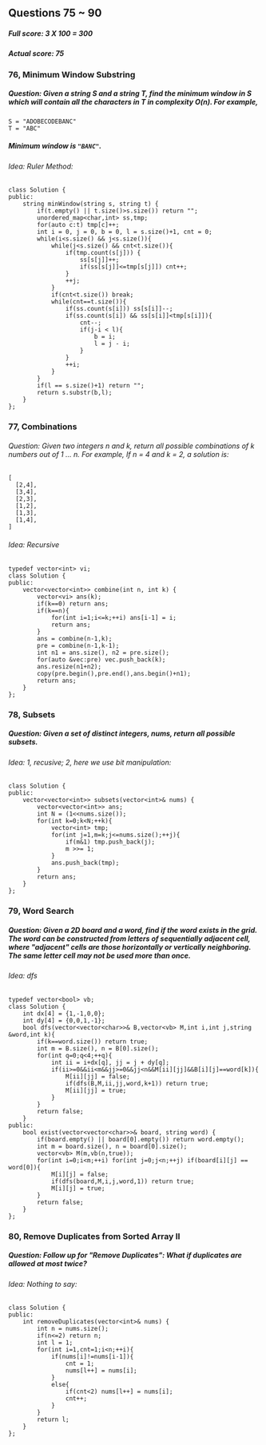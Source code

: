 ## Questions 75 ~ 90
##### Full score: 3 X 100 = 300
##### Actual score: 75

### 76, Minimum Window Substring
##### Question: Given a string S and a string T, find the minimum window in S which will contain all the characters in T in complexity O(n). For example,
```
S = "ADOBECODEBANC"
T = "ABC"
```
##### Minimum window is `"BANC"`.
###### Idea: Ruler Method:
```
class Solution {
public:
    string minWindow(string s, string t) {
        if(t.empty() || t.size()>s.size()) return "";
        unordered_map<char,int> ss,tmp;
        for(auto c:t) tmp[c]++;
        int i = 0, j = 0, b = 0, l = s.size()+1, cnt = 0;
        while(i<s.size() && j<s.size()){
            while(j<s.size() && cnt<t.size()){
                if(tmp.count(s[j])) {
                    ss[s[j]]++;
                    if(ss[s[j]]<=tmp[s[j]]) cnt++;
                }
                ++j;
            }
            if(cnt<t.size()) break;
            while(cnt==t.size()){
                if(ss.count(s[i])) ss[s[i]]--;
                if(ss.count(s[i]) && ss[s[i]]<tmp[s[i]]){
                    cnt--;
                    if(j-i < l){
                        b = i;
                        l = j - i;
                    }
                }
                ++i;
            }
        }
        if(l == s.size()+1) return "";
        return s.substr(b,l);
    }
};
```

### 77, Combinations
###### Question: Given two integers n and k, return all possible combinations of k numbers out of 1 ... n. For example, If n = 4 and k = 2, a solution is:
```
[
  [2,4],
  [3,4],
  [2,3],
  [1,2],
  [1,3],
  [1,4],
]
```
###### Idea: Recursive
```
typedef vector<int> vi;
class Solution {
public:
    vector<vector<int>> combine(int n, int k) {
        vector<vi> ans(k);
        if(k==0) return ans;
        if(k==n){
            for(int i=1;i<=k;++i) ans[i-1] = i;
            return ans;
        }
        ans = combine(n-1,k);
        pre = combine(n-1,k-1);
        int n1 = ans.size(), n2 = pre.size();
        for(auto &vec:pre) vec.push_back(k);
        ans.resize(n1+n2);
        copy(pre.begin(),pre.end(),ans.begin()+n1);
        return ans;
    }
};
```

### 78, Subsets
##### Question: Given a set of distinct integers, nums, return all possible subsets.
###### Idea: 1, recusive; 2, here we use bit manipulation:
```
class Solution {
public:
    vector<vector<int>> subsets(vector<int>& nums) {
        vector<vector<int>> ans;
        int N = (1<<nums.size());
        for(int k=0;k<N;++k){
            vector<int> tmp;
            for(int j=1,m=k;j<=nums.size();++j){
                if(m&1) tmp.push_back(j);
                m >>= 1;
            }
            ans.push_back(tmp);
        }
        return ans;
    }
};
```

### 79, Word Search
##### Question: Given a 2D board and a word, find if the word exists in the grid. The word can be constructed from letters of sequentially adjacent cell, where "adjacent" cells are those horizontally or vertically neighboring. The same letter cell may not be used more than once.
###### Idea: dfs
```
typedef vector<bool> vb;
class Solution {
    int dx[4] = {1,-1,0,0};
    int dy[4] = {0,0,1,-1};
    bool dfs(vector<vector<char>>& B,vector<vb> M,int i,int j,string &word,int k){
        if(k==word.size()) return true;
        int m = B.size(), n = B[0].size();
        for(int q=0;q<4;++q){
            int ii = i+dx[q], jj = j + dy[q];
            if(ii>=0&&ii<m&&jj>=0&&jj<n&&M[ii][jj]&&B[i][j]==word[k]){
                M[ii][jj] = false;
                if(dfs(B,M,ii,jj,word,k+1)) return true;
                M[ii][jj] = true;
            }
        }
        return false;
    }
public:
    bool exist(vector<vector<char>>& board, string word) {
        if(board.empty() || board[0].empty()) return word.empty();
        int m = board.size(), n = board[0].size();
        vector<vb> M(m,vb(n,true));
        for(int i=0;i<m;++i) for(int j=0;j<n;++j) if(board[i][j] == word[0]){
            M[i][j] = false;
            if(dfs(board,M,i,j,word,1)) return true;
            M[i][j] = true;
        }
        return false;
    }
};
```

### 80, Remove Duplicates from Sorted Array II
##### Question: Follow up for "Remove Duplicates": What if duplicates are allowed at most twice?
###### Idea: Nothing to say:
```
class Solution {
public:
    int removeDuplicates(vector<int>& nums) {
        int n = nums.size();
        if(n<=2) return n;
        int l = 1;
        for(int i=1,cnt=1;i<n;++i){
            if(nums[i]!=nums[i-1]){
                cnt = 1;
                nums[l++] = nums[i];
            }
            else{
                if(cnt<2) nums[l++] = nums[i];
                cnt++;
            }
        }
        return l;
    }
};
```



















